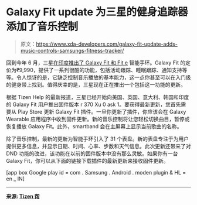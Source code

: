 # Galaxy Fit update 为三星的健身追踪器添加了音乐控制

> 原文：<https://www.xda-developers.com/galaxy-fit-update-adds-music-controls-samsungs-fitness-tracker/>

回到今年 6 月，三星[在印度推出了 Galaxy Fit 和 Fit e](https://www.xda-developers.com/samsung-galaxy-watch-active-fit-e-launch-india/) 智能手环。Galaxy Fit 的定价为₹9,990，提供了一系列很酷的功能，包括活动跟踪、睡眠跟踪、通知支持等等。令人惊讶的是，它缺乏控制音乐播放的基本能力，这一点你甚至可以在入门级的健身带上找到。值得庆幸的是，三星现在正在推出一个包括这一功能的更新。

根据 Tizen Help 的最新报道，三星已经开始向美国、英国、意大利、韩国和印度的 Galaxy Fit 用户推出固件版本 r 370 Xu 0 ask 1。要获得最新更新，您首先需要从 Play Store 更新 Galaxy Fit 插件。一旦你更新了插件，你应该会在 Galaxy Wearable 应用程序中收到固件更新。新的音乐控制将让您轻松切换曲目，暂停或恢复播放 Galaxy Fit。此外，smartband 会在主屏幕上显示当前歌曲的名称。

除了音乐控制，最新的更新为智能手环引入了 31 个表盘。新的表盘专注于为用户提供更多信息，并显示日期、时间、心率、步数和天气信息。此次更新还带来了对 DND 功能的改进，该功能在以前的固件版本中没有那么灵敏。如果你有一台 Galaxy Fit，你可以从下面的链接下载插件的最新更新来接收固件更新。

[app box Google play id = com . Samsung . Android . moden plugin & HL = en _ IN]

* * *

**来源: [Tizen 帮](https://www.tizenhelp.com/galaxy-fit-update-gets-music-control-feature/)**